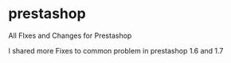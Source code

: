 # prestashop
All FIxes and Changes for Prestashop

I shared more Fixes to common problem in prestashop 1.6 and 1.7
